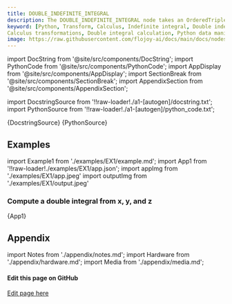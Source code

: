 ```yaml
---
title: DOUBLE_INDEFINITE_INTEGRAL
description: The DOUBLE_INDEFINITE_INTEGRAL node takes an OrderedTriple (x,y,z) and have the width and height parameter. It computes the double integral approximation according to the matrices dimensions given and it returns a matrix where each cell represents volume up to the given point.
keyword: [Python, Transform, Calculus, Indefinite integral, Double indefinite integral transformer, Calculus operations in Python, Data integration with Flojoy, Python integration calculations, 
Calculus transformations, Double integral calculation, Python data manipulation, Accurate data insights, Indefinite integration in Python]
image: https://raw.githubusercontent.com/flojoy-ai/docs/main/docs/nodes/TRANSFORMERS/CALCULUS/DOUBLE_INDEFINITE_INTEGRAL/examples/EX1/output.jpeg
---
```


[//]: # (Custom component imports)

import DocString from '@site/src/components/DocString';
import PythonCode from '@site/src/components/PythonCode';
import AppDisplay from '@site/src/components/AppDisplay';
import SectionBreak from '@site/src/components/SectionBreak';
import AppendixSection from '@site/src/components/AppendixSection';

[//]: # (Docstring)

import DocstringSource from '!!raw-loader!./a1-[autogen]/docstring.txt';
import PythonSource from '!!raw-loader!./a1-[autogen]/python_code.txt';

<DocString>{DocstringSource}</DocString>
<PythonCode GLink='TRANSFORMERS/CALCULUS/DOUBLE_INDEFINITE_INTEGRAL/DOUBLE_INDEFINITE_INTEGRAL.py'>{PythonSource}</PythonCode>

<SectionBreak />

[//]: # (Examples)

## Examples

import Example1 from './examples/EX1/example.md';
import App1 from '!!raw-loader!./examples/EX1/app.json';
import appImg from './examples/EX1/app.jpeg'
import outputImg from './examples/EX1/output.jpeg'

### Compute a double integral from x, y, and z

<AppDisplay 
    nodeLabel='DOUBLE_INDEFINITE_INTEGRAL'
    appImg={appImg}
    outputImg={outputImg}
    >
    {App1}
</AppDisplay>

<Example1 />

<SectionBreak />

[//]: # (Appendix)

## Appendix

import Notes from './appendix/notes.md';
import Hardware from './appendix/hardware.md';
import Media from './appendix/media.md';

<AppendixSection index={0} folderPath='nodes/TRANSFORMERS/CALCULUS/DOUBLE_INDEFINITE_INTEGRAL/appendix/'><Notes /></AppendixSection>
<AppendixSection index={1} folderPath='nodes/TRANSFORMERS/CALCULUS/DOUBLE_INDEFINITE_INTEGRAL/appendix/'><Hardware /></AppendixSection>
<AppendixSection index={2} folderPath='nodes/TRANSFORMERS/CALCULUS/DOUBLE_INDEFINITE_INTEGRAL/appendix/'><Media /></AppendixSection>

<SectionBreak />

[//]: # (Edit page on GitHub)

#### Edit this page on GitHub

[Edit page here](https://github.com/flojoy-ai/docs/tree/main/docs/nodes/TRANSFORMERS/CALCULUS/DOUBLE_INDEFINITE_INTEGRAL)
